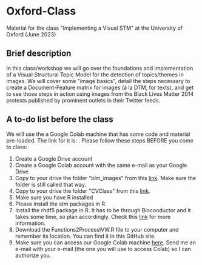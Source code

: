 # Oxford-Class
Material for the class "Implementing a Visual STM" at the University of Oxford (June 2023)

## Brief description
In this class/workshop we will go over the foundations and implementation of a Visual Structural Topic Model for the detection of topics/themes in images. We will cover some "image basics", detail the steps necessary to create a Document-Feature matrix for images (á la DTM, for texts), and get to see those steps in action using images from the Black Lives Matter 2014 protests published by prominent outlets in their Twitter feeds.

## A to-do list before the class
We will use the a Google Colab machine that has some code and material pre-loaded. The link for it is: .
Please follow these steps BEFORE you come to class:

1. Create a Google Drive account
2. Create a Google Colab account with the same e-mail as your Google Drive
3. Copy to your drive the folder "blm_images" from this [link](https://drive.google.com/drive/folders/1VxxBq5IBbBfVHIouEdwrRfOHnKs3aVet?usp=share_link). Make sure the folder is still called that way.
4. Copy to your drive the folder "CVClass" from this [link](https://drive.google.com/drive/folders/1Ss271e6xX4DqZOpLk5zrgE_yg0Fn7vvn?usp=sharing).
5. Make sure you have R installed
6. Please install the stm packages in R.
7. Install the rhdf5 package in R. It has to be through Bioconductor and it takes some time, so plan accordingly. Check this [link](https://bioconductor.org/packages/release/bioc/html/rhdf5.html) for more information.
8. Download the Functions2ProcessIVW.R file to your computer and remember its location. You can find it in this GitHub site.
9. Make sure you can access our Google Colab machine [here](https://colab.research.google.com/drive/17juHueFZlHjOCGuMWgOgMthLu7grAhCQ?usp=sharing). Send me an e-mail with your e-mail (the one you will use to access Colab) so I can authorize you.
